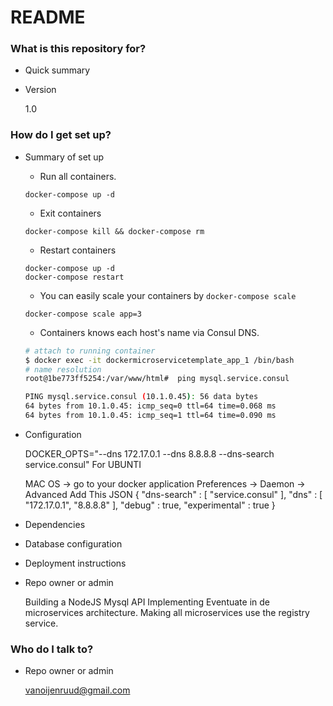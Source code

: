 # README #

### What is this repository for? ###

* Quick summary
* Version

    1.0

### How do I get set up? ###

* Summary of set up
    
    - Run all containers.
    ```
    docker-compose up -d
    ```
    - Exit containers
    ```
    docker-compose kill && docker-compose rm
    ```
    - Restart containers
    ```
    docker-compose up -d
    docker-compose restart
    ```
    - You can easily scale your containers by `docker-compose scale`
    ```
    docker-compose scale app=3
    ```
    - Containers knows each host's name via Consul DNS.
    ```bash
    # attach to running container
    $ docker exec -it dockermicroservicetemplate_app_1 /bin/bash
    # name resolution
    root@1be773ff5254:/var/www/html#  ping mysql.service.consul
    
    PING mysql.service.consul (10.1.0.45): 56 data bytes
    64 bytes from 10.1.0.45: icmp_seq=0 ttl=64 time=0.068 ms
    64 bytes from 10.1.0.45: icmp_seq=1 ttl=64 time=0.090 ms
    ```
    
* Configuration

    DOCKER_OPTS="--dns 172.17.0.1 --dns 8.8.8.8 --dns-search service.consul" For UBUNTI
    
    MAC OS -> go to your docker application
    Preferences -> Daemon -> Advanced
    Add This JSON
    {
      "dns-search" : [
        "service.consul"
      ],
      "dns" : [
        "172.17.0.1",
        "8.8.8.8"
      ],
      "debug" : true,
      "experimental" : true
    }
    
* Dependencies

* Database configuration

* Deployment instructions

* Repo owner or admin
    
    Building a NodeJS Mysql API
    Implementing Eventuate in de microservices architecture.
    Making all microservices use the registry service.


### Who do I talk to? ###

* Repo owner or admin
    
    vanoijenruud@gmail.com
